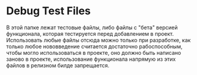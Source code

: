 # Debug Test Files

В этой папке лежат тестовые файлы, либо файлы с "бета" версией функционала, которая тестируется перед добавлением в проект. Использовать любые файлы отсюда можно только при разработке, как только любое нововведение считается достаточно рабоспособным, чтобы могло использоваться в проекте, оно должно быть написано заново в проекте, использование функционала напрямую из этих файлов в релизном билде запрещается.